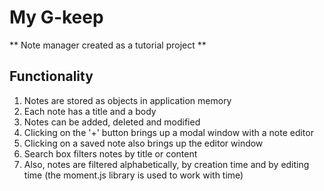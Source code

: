 # My G-keep
** Note manager created as a tutorial project **

## Functionality
1. Notes are stored as objects in application memory
2. Each note has a title and a body
3. Notes can be added, deleted and modified
4. Clicking on the '+' button brings up a modal window with a note editor
5. Clicking on a saved note also brings up the editor window
6. Search box filters notes by title or content
7. Also, notes are filtered alphabetically, by creation time and by editing time (the moment.js library is used to work with time)

